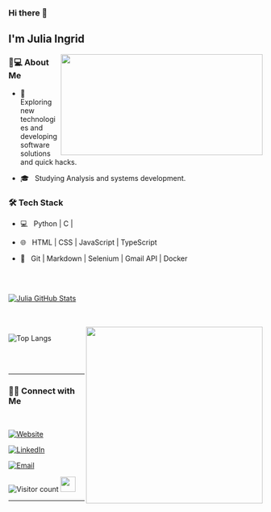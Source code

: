 ### Hi there 👋<h2> I'm Julia Ingrid</h2>

<img align='right' src="https://i.pinimg.com/originals/28/b1/a2/28b1a295f6ccd41df8f2a2286a44c3ca.gif" height="200" width="400">

<h3> 👩💻 About Me </h3>


- 🤔 &nbsp; Exploring new technologies and developing software solutions and quick hacks.

- 🎓 &nbsp; Studying Analysis and systems development.



<h3>🛠 Tech Stack</h3>

- 💻 &nbsp; Python | C |

- 🌐 &nbsp; HTML | CSS | JavaScript | TypeScript

- 🔧 &nbsp; Git | Markdown | Selenium | Gmail API | Docker


<br/><br/>

[![Julia GitHub Stats](https://github-readme-stats.vercel.app/api?username=nanotecnologista&show_icons=true&include_all_commits=true&count_private=true)](https://github.com/nanotecnologista)

<br/>

<br/>

<img src="https://media4.giphy.com/media/dBdDyy87eIEtWd6HTw/giphy.gif?cid=790b761113fada81333738de52b365942b1383a229739a69&rid=giphy.gif&ct=s" width="350" align='right'>

![Top Langs](https://github-readme-stats.vercel.app/api/top-langs/?username=nanotecnologista&show_icons=true)

<br><br>



<hr>



<h3> 🤝🏻 Connect with Me </h3>

<br>



<p align="center">

<a href="https://nanotecnologista.github.io/"><img alt="Website" src="https://img.shields.io/badge/juliaingrid.portfolio-blue?style=flat-square&logo=google-chrome"></a>

<a href="https://www.linkedin.com/in/juliaingrid/"><img alt="LinkedIn" src="https://img.shields.io/badge/LinkedIn-Julia%20Ingrid-blue?style=flat-square&logo=linkedin"></a>

<!--
<a href="https://www.instagram.com/julya_bella/"><img alt="Instagram" src="https://img.shields.io/badge/Instagram-julya_bella-black?style=flat-square&logo=instagram"></a>
-->
  
<a href="mailto:julia.ingridsantos.7@gmail.com"><img alt="Email" src="https://img.shields.io/badge/Email-julia.ingridsantos.7@gmail.com-blue?style=flat-square&logo=gmail"></a>

</p>





![Visitor count](https://gpvc.arturio.dev/nanotecnologista)   <img src="https://media.giphy.com/media/dxn6fRlTIShoeBr69N/giphy.gif" width="30">


<hr>


